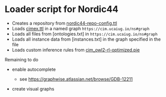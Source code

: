 # Loader script for Nordic44

- Creates a repository from [nordic44-repo-config.ttl](resources/nordic44-repo-config.ttl)
- Loads [cimex.ttl](resources/cimex.ttl) in a named graph `https://cim.ucaiug.io/ns#graph`
- Loads all files from [ontologies.txt] in `https://cim.ucaiug.io/ns#graph`
- Loads all instance data from [instances.txt] in the graph specified in the file
- Loads custom inference rules from [cim_owl2-rl-optimized.pie](resources/cim_owl2-rl-optimized.pie)

Remaining to do

- enable autocomplete
    - see https://graphwise.atlassian.net/browse/GDB-12211

- create visual graphs
